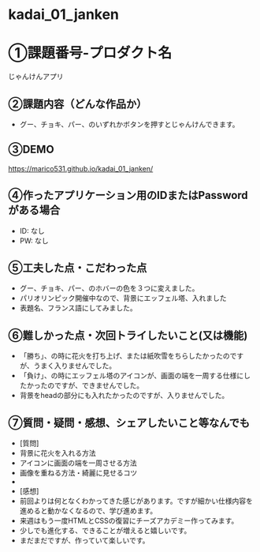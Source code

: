 # kadai_01_janken

# ①課題番号-プロダクト名

じゃんけんアプリ

## ②課題内容（どんな作品か）

- グー、チョキ、パー、のいずれかボタンを押すとじゃんけんできます。

## ③DEMO

https://marico531.github.io/kadai_01_janken/

## ④作ったアプリケーション用のIDまたはPasswordがある場合

- ID: なし
- PW: なし

## ⑤工夫した点・こだわった点

- グー、チョキ、パー、のホバーの色を３つに変えました。
- パリオリンピック開催中なので、背景にエッフェル塔、入れました
- 表題名、フランス語にしてみました。

## ⑥難しかった点・次回トライしたいこと(又は機能)

- 「勝ち」、の時に花火を打ち上げ、または紙吹雪をちらしたかったのですが、うまく入りませんでした。
- 「負け」、の時にエッフェル塔のアイコンが、画面の端を一周する仕様にしたかったのですが、できませんでした。
- 背景をheadの部分にも入れたかったのですが、入りませんでした。

## ⑦質問・疑問・感想、シェアしたいこと等なんでも

- [質問]
- 背景に花火を入れる方法
- アイコンに画面の端を一周させる方法
- 画像を重ねる方法・綺麗に見せるコツ
- 
- [感想]
- 前回よりは何となくわかってきた感じがあります。ですが細かい仕様内容を進めると動かなくなるので、学び進めます。
- 来週はもう一度HTMLとCSSの復習にチーズアカデミー作ってみます。
- 少しでも進化する、できることが増えると嬉しいです。
- まだまだですが、作っていて楽しいです。


